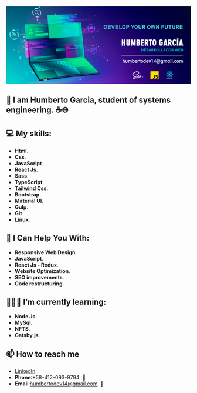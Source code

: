 ![myBanner](https://github.com/HumbertoDevelop/HumbertoDevelop/blob/main/humberto.png)
## 👋 I am Humberto Garcia, student of systems engineering. ☕🌐

## 💻 My skills: 
 * **Html**.
 * **Css**.
 * **JavaScript**.
 * **React Js**.
 * **Sass**.
 * **TypeScript**.
 * **Tailwind Css**.
 * **Bootstrap**.
 * **Material UI**.
 * **Gulp**.
 * **Git**.
 * **Linux**.
## 🌟 I Can Help You With:
 * **Responsive Web Design**.
 * **JavaScript**.
 * **React Js - Redux**.
 * **Website Optimization**.
 * **SEO improvements**.
 * **Code restructuring**.
## 👨🏽‍💻 I’m currently learning:
 * **Node Js**.
 * **MySql**.
 * **NFTS**.
 * **Gatsby.js**.
## 📫 How to reach me 
 * [LinkedIn](https://www.linkedin.com/in/humberto-gar-rojas/).
 * **Phone**:+58-412-093-9794. 📱
 * **Email**:humbertodev14@gmail.com. 📨

